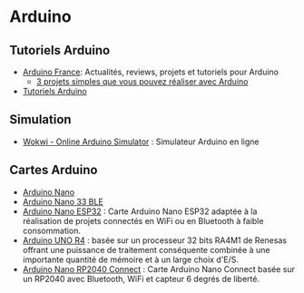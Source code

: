 # Arduino

## Tutoriels Arduino

 * [Arduino France](https://www.arduino-france.com): Actualités, reviews, projets et tutoriels pour Arduino
   * [3 projets simples que vous pouvez réaliser avec Arduino](https://www.arduino-france.com/projets/3-projets-simples-que-vous-pouvez-realiser-avec-arduino)
 * [Tutoriels Arduino](https://www.upesy.fr/blogs/tutorials/arduino-tutorials)

## Simulation

 * [Wokwi - Online Arduino Simulator](https://wokwi.com/arduino) : Simulateur Arduino en ligne

## Cartes Arduino

  * [Arduino Nano](https://store.arduino.cc/products/arduino-nano)
  * [Arduino Nano 33 BLE](https://store.arduino.cc/products/nano-33-ble-sense-rev2)
  * [Arduino Nano ESP32](https://store.arduino.cc/products/nano-esp32) : Carte Arduino Nano ESP32 adaptée à la réalisation de projets connectés en WiFi ou en Bluetooth à faible consommation.
  * [Arduino UNO R4](https://store.arduino.cc/pages/uno-r4) : basée sur un processeur 32 bits RA4M1 de Renesas offrant une puissance de traitement conséquente combinée à une importante quantité de mémoire et à un large choix d'E/S.
  * [Arduino Nano RP2040 Connect](https://store.arduino.cc/products/arduino-nano-rp2040-connect) : Carte Arduino Nano Connect basée sur un RP2040 avec Bluetooth, WiFi et capteur 6 degrés de liberté.

